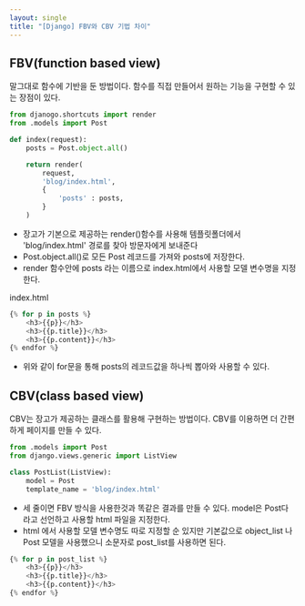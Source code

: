 ```yaml
---
layout: single
title: "[Django] FBV와 CBV 기법 차이"
---
```


## FBV(function based view)
말그대로 함수에 기반을 둔 방법이다. 함수를 직접 만들어서 원하는 기능을 구현할 수 있는 장점이 있다.

```python
from djanogo.shortcuts import render
from .models import Post

def index(request):
    posts = Post.object.all()

    return render(
        request,
        'blog/index.html',
        {
            'posts' : posts,
        }
    )
```

* 장고가 기본으로 제공하는 render()함수를 사용해 템플릿폴더에서 'blog/index.html' 경로를 찾아 방문자에게 보내준다
* Post.object.all()로 모든 Post 레코드를 가져와 posts에 저장한다.
* render 함수안에 posts 라는 이름으로 index.html에서 사용할 모델 변수명을 지정한다.

index.html

```python
{% for p in posts %}
    <h3>{{p}}</h3>
    <h3>{{p.title}}</h3>
    <h3>{{p.content}}</h3>
{% endfor %}
```

* 위와 같이 for문을 통해 posts의 레코드값을 하나씩 뽑아와 사용할 수 있다.

## CBV(class based view)
CBV는 장고가 제공하는 클래스를 활용해 구현하는 방법이다. CBV를 이용하면 더 간편하게 페이지를 만들 수 있다.

```python
from .models import Post
from django.views.generic import ListView

class PostList(ListView):
    model = Post
    template_name = 'blog/index.html'
```

* 세 줄이면 FBV 방식을 사용한것과 똑같은 결과를 만들 수 있다. model은 Post다 라고 선언하고 사용할 html 파일을 지정한다. 
* html 에서 사용할 모델 변수명도 따로 지정할 순 있지만 기본값으로 object_list 나 Post 모델을 사용했으니 소문자로 post_list를 사용하면 된다.

```python
{% for p in post_list %}
    <h3>{{p}}</h3>
    <h3>{{p.title}}</h3>
    <h3>{{p.content}}</h3>
{% endfor %}
```